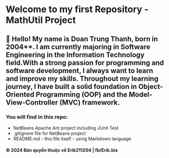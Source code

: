 ﻿# Welcome to my first Repository - MathUtil Project

## 👋 Hello! My name is **Doan Trung Thanh**, born in 2004**. I am currently majoring in **Software Engineering** in the **Information Technology** field.With a strong passion for programming and software development, I always want to learn and improve my skills. Throughout my learning journey, I have built a solid foundation in **Object-Oriented Programming (OOP)** and the **Model-View-Controller (MVC)** framework.

### You will find in this repo:

* NetBeans Apache Ant project including JUnit Test
* .gitignore file for NetBeans project
* README.md - this file itself - using Markdown language

#### © 2024 Bản quyền thuộc về Erik211204 | fb/Erik.bis